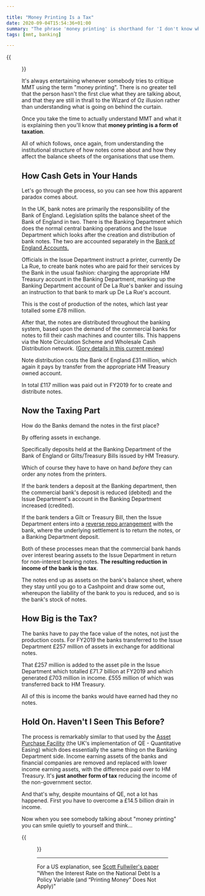 ```yaml
---

title: "Money Printing Is a Tax"
date: 2020-09-04T15:54:36+01:00
summary: "The phrase 'money printing' is shorthand for 'I don't know what I'm talking about'"
tags: [mmt, banking]

---
```


{{<figure src="Money-3.png" alt="The presses at work">}}

It's always entertaining whenever somebody tries to critique MMT using the
term "money printing".  There is no greater tell that the person hasn't
the first clue what they are talking about, and that they are still in thrall
to the Wizard of Oz illusion rather than understanding what is going on
behind the curtain.

Once you take the time to actually understand MMT and what it is explaining
then you'll know that **money printing is a form of taxation**.

All of which follows, once again, from understanding the institutional
structure of how notes come about and how they affect the balance sheets
of the organisations that use them.

## How Cash Gets in Your Hands

Let's go through the process, so you can see how this apparent paradox
comes about.

In the UK, bank notes are primarily the responsibility of the Bank of
England. Legislation splits the balance sheet of the Bank of England in
two. There is the Banking Department which does the normal central banking
operations and the Issue Department which looks after the creation and
distribution of bank notes. The two are accounted separately in the
[Bank of England Accounts.][1]

Officials in the Issue Department instruct a printer, currently De La
Rue, to create bank notes who are paid for their services by the Bank in
the usual fashion: charging the appropriate HM Treasury account in the
Banking Department, marking up the Banking Department account of De La
Rue's banker and issuing an instruction to that bank to mark up De La
Rue's account.

This is the cost of production of the notes, which last year totalled
some £78 million.

After that, the notes are distributed throughout the banking system,
based upon the demand of the commercial banks for notes to fill their
cash machines and counter tills. This happens via the Note Circulation
Scheme and Wholesale Cash Distribution network. ([Gory details in this
current review][2])

Note distribution costs the Bank of England £31 million, which again
it pays by transfer from the appropriate HM Treasury owned account.

In total £117 million was paid out in FY2019 for to create and distribute
notes.

## Now the Taxing Part

How do the Banks demand the notes in the first place?

By offering assets in exchange. 

Specifically deposits held at the Banking Department of the Bank of
England or Gilts/Treasury Bills issued by HM Treasury.

Which of course they have to have on hand *before* they can order any
notes from the printers.

If the bank tenders a deposit at the Banking department, then the
commercial bank's deposit is reduced (debited) and the Issue Department's
account in the Banking Department increased (credited).

If the bank tenders a Gilt or Treasury Bill, then the Issue Department
enters into a [reverse repo arrangement][3] with the bank, where the
underlying settlement is to return the notes, or a Banking Department
deposit.

Both of these processes mean that the commercial bank hands over interest
bearing assets to the Issue Department in return for non-interest bearing
notes. **The resulting reduction in income of the bank is the tax**.

The notes end up as assets on the bank's balance sheet, where they stay
until you go to a Cashpoint and draw some out, whereupon the liability of
the bank to you is reduced, and so is the bank's stock of notes.

## How Big is the Tax?

The banks have to pay the face value of the notes, not just the production
costs. For FY2019 the banks transferred to the Issue Department £257
million of assets in exchange for additional notes.

That £257 million is added to the asset pile in the Issue Department
which totalled £71.7 billion at FY2019 and which generated £703 million
in income. £555 million of which was transferred back to HM Treasury. 

All of this is income the banks would have earned had they no notes.

## Hold On. Haven't I Seen This Before?

The process is remarkably similar to that used by the [Asset Purchase
Facility][4] (the UK's implementation of QE - Quantitative Easing)
which does essentially the same thing on the Banking Department side.
Income earning assets of the banks and financial companies are removed
and replaced with lower income earning assets, with the difference paid
over to HM Treasury.  It's **just another form of tax** reducing the
income of the non-government sector.

And that's why, despite mountains of QE, not a lot has happened. First
you have to overcome a £14.5 billion drain in income. 

Now when you see somebody talking about "money printing" you can smile
quietly to yourself and think...

{{<figure src="i-do-not-think-it-means.jpg" alt="I do not think it means what you think it means">}}

---

For a US explanation, see [Scott Fullwiler's paper][5] "When the Interest
Rate on the National Debt Is a Policy Variable (and “Printing Money”
Does Not Apply)"

[1]: https://www.bankofengland.co.uk/-/media/boe/files/annual-report/2020/boe-2020.pdf
[2]: https://www.bankofengland.co.uk/-/media/boe/files/paper/2020/consultation-on-the-future-of-the-uks-wholesale-cash-distribution-model.pdf
[3]: https://www.investopedia.com/ask/answers/041615/what-difference-between-repurchase-agreement-and-reverse-repurchase-agreement.asp
[4]: https://www.bankofengland.co.uk/-/media/boe/files/asset-purchase-facility/2020/annual-report-2020.pdf
[5]: https://doi.org/10.1111/pbaf.12249

